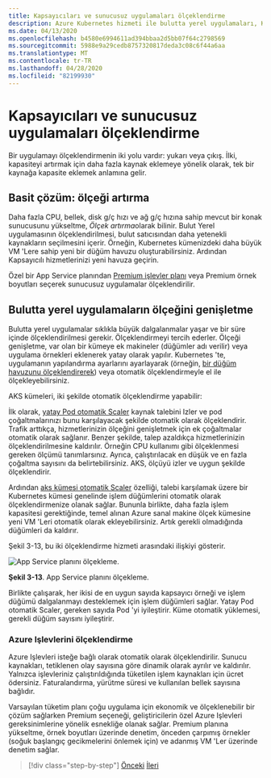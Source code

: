 ```yaml
---
title: Kapsayıcıları ve sunucusuz uygulamaları ölçeklendirme
description: Azure Kubernetes hizmeti ile bulutta yerel uygulamaları, Kullanıcı talebini karşılayacak şekilde ölçeklendirin.
ms.date: 04/13/2020
ms.openlocfilehash: b4580e6994611ad394bbaa2d5bb07f64c2798569
ms.sourcegitcommit: 5988e9a29cedb8757320817deda3c08c6f44a6aa
ms.translationtype: MT
ms.contentlocale: tr-TR
ms.lasthandoff: 04/28/2020
ms.locfileid: "82199930"
---
```

# <a name="scaling-containers-and-serverless-applications"></a>Kapsayıcıları ve sunucusuz uygulamaları ölçeklendirme

Bir uygulamayı ölçeklendirmenin iki yolu vardır: yukarı veya çıkış. İlki, kapasiteyi artırmak için daha fazla kaynak eklemeye yönelik olarak, tek bir kaynağa kapasite eklemek anlamına gelir.

## <a name="the-simple-solution-scaling-up"></a>Basit çözüm: ölçeği artırma

Daha fazla CPU, bellek, disk g/ç hızı ve ağ g/ç hızına sahip mevcut bir konak sunucusunu yükseltme, *Ölçek artırma*olarak bilinir. Bulut Yerel uygulamasının ölçeklendirilmesi, bulut satıcısından daha yetenekli kaynakların seçilmesini içerir. Örneğin, Kubernetes kümenizdeki daha büyük VM 'Lere sahip yeni bir düğüm havuzu oluşturabilirsiniz. Ardından Kapsayıcılı hizmetlerinizi yeni havuza geçirin.

Özel bir App Service planından [Premium işlevler planı](https://docs.microsoft.com/azure/azure-functions/functions-scale) veya Premium örnek boyutları seçerek sunucusuz uygulamalar ölçeklendirilir.

## <a name="scaling-out-cloud-native-apps"></a>Bulutta yerel uygulamaların ölçeğini genişletme

Bulutta yerel uygulamalar sıklıkla büyük dalgalanmalar yaşar ve bir süre içinde ölçeklendirilmesi gerekir. Ölçeklendirmeyi tercih ederler. Ölçeği genişletme, var olan bir kümeye ek makineler (düğümler adı verilir) veya uygulama örnekleri eklenerek yatay olarak yapılır. Kubernetes 'te, uygulamanın yapılandırma ayarlarını ayarlayarak (örneğin, [bir düğüm havuzunu ölçeklendirerek](https://docs.microsoft.com/azure/aks/use-multiple-node-pools#scale-a-node-pool-manually)) veya otomatik ölçeklendirmeyle el ile ölçekleyebilirsiniz.

AKS kümeleri, iki şekilde otomatik ölçeklendirme yapabilir:

İlk olarak, [yatay Pod otomatik Scaler](https://docs.microsoft.com/azure/aks/tutorial-kubernetes-scale#autoscale-pods) kaynak talebini Izler ve pod çoğaltmalarınızı bunu karşılayacak şekilde otomatik olarak ölçeklendirir. Trafik arttıkça, hizmetlerinizin ölçeğini genişletmek için ek çoğaltmalar otomatik olarak sağlanır. Benzer şekilde, talep azaldıkça hizmetlerinizin ölçeklendirilmesine kaldırılır. Örneğin CPU kullanımı gibi ölçeklenmesi gereken ölçümü tanımlarsınız. Ayrıca, çalıştırılacak en düşük ve en fazla çoğaltma sayısını da belirtebilirsiniz. AKS, ölçüyü izler ve uygun şekilde ölçeklendirir.

Ardından [aks kümesi otomatik Scaler](https://docs.microsoft.com/azure/aks/cluster-autoscaler) özelliği, talebi karşılamak üzere bir Kubernetes kümesi genelinde işlem düğümlerini otomatik olarak ölçeklendirmenize olanak sağlar. Bununla birlikte, daha fazla işlem kapasitesi gerektiğinde, temel alınan Azure sanal makine ölçek kümesine yeni VM 'Leri otomatik olarak ekleyebilirsiniz. Artık gerekli olmadığında düğümleri da kaldırır.

Şekil 3-13, bu iki ölçeklendirme hizmeti arasındaki ilişkiyi gösterir.

![App Service planını ölçekleme.](./media/aks-cluster-autoscaler.png)

**Şekil 3-13**. App Service planını ölçekleme.

Birlikte çalışarak, her ikisi de en uygun sayıda kapsayıcı örneği ve işlem düğümü dalgalanmayı desteklemek için işlem düğümleri sağlar. Yatay Pod otomatik Scaler, gereken sayıda Pod 'yi iyileştirir. Küme otomatik yüklemesi, gerekli düğüm sayısını iyileştirir.

### <a name="scaling-azure-functions"></a>Azure Işlevlerini ölçeklendirme

Azure Işlevleri isteğe bağlı olarak otomatik olarak ölçeklendirilir. Sunucu kaynakları, tetiklenen olay sayısına göre dinamik olarak ayrılır ve kaldırılır. Yalnızca işlevleriniz çalıştırıldığında tüketilen işlem kaynakları için ücret ödersiniz. Faturalandırma, yürütme süresi ve kullanılan bellek sayısına bağlıdır.

Varsayılan tüketim planı çoğu uygulama için ekonomik ve ölçeklenebilir bir çözüm sağlarken Premium seçeneği, geliştiricilerin özel Azure Işlevleri gereksinimlerine yönelik esnekliğe olanak sağlar. Premium planına yükseltme, örnek boyutları üzerinde denetim, önceden çarpımış örnekler (soğuk başlangıç gecikmelerini önlemek için) ve adanmış VM 'Ler üzerinde denetim sağlar.

>[!div class="step-by-step"]
>[Önceki](deploy-containers-azure.md)
>[İleri](other-deployment-options.md)
